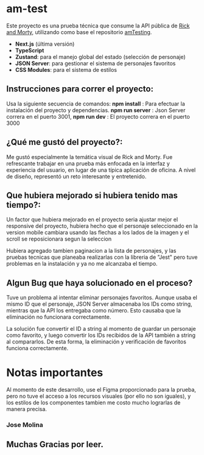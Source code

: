 # am-test
Este proyecto es una prueba técnica que consume la API pública de [Rick and Morty](https://rickandmortyapi.com/), utilizando como base el repositorio [amTesting](https://github.com/heatxel/amTesting).

- **Next.js** (última versión)
- **TypeScript**
- **Zustand**: para el manejo global del estado (selección de personaje)
- **JSON Server**: para gestionar el sistema de personajes favoritos
- **CSS Modules**: para el sistema de estilos

## Instrucciones para correr el proyecto:

Usa la siguiente secuencia de comandos:
**npm install** : Para efectuar la instalación del proyecto y dependencias.
**npm run server** : Json Server correra en el puerto 3001, 
**npm run dev** : El proyecto correra en el puerto 3000

## ¿Qué me gustó del proyecto?:
Me gustó especialmente la temática visual de Rick and Morty. Fue refrescante trabajar en una prueba más enfocada en la interfaz y experiencia del usuario, en lugar de una típica aplicación de oficina. A nivel de diseño, representó un reto interesante y entretenido.

## Que hubiera mejorado si hubiera tenido mas tiempo?:
Un factor que hubiera mejorado en el proyecto seria ajustar mejor el responsive del proyecto, hubiera hecho que el personaje seleccionado en la version mobile cambiara usando las flechas a los lados de la imagen y el scroll se reposicionara segun la seleccion

Hubiera agregado tambien paginacion a la lista de personajes, y las pruebas tecnicas que planeaba realizarlas con la libreria de "Jest" pero tuve problemas en la instalación y ya no me alcanzaba el tiempo.

## Algun Bug que haya solucionado en el proceso?
Tuve un problema al intentar eliminar personajes favoritos. Aunque usaba el mismo ID que el personaje, JSON Server almacenaba los IDs como string, mientras que la API los entregaba como número. Esto causaba que la eliminación no funcionara correctamente.

La solución fue convertir el ID a string al momento de guardar un personaje como favorito, y luego convertir los IDs recibidos de la API también a string al compararlos. De esta forma, la eliminación y verificación de favoritos funciona correctamente.

# Notas importantes
Al momento de este desarrollo, use el Figma proporcionado para la prueba, pero no tuve el acceso a los recursos visuales (por ello no son iguales), y los estilos de los componentes tambien me costo mucho lograrlas de manera precisa.

### Jose Molina
## Muchas Gracias por leer.